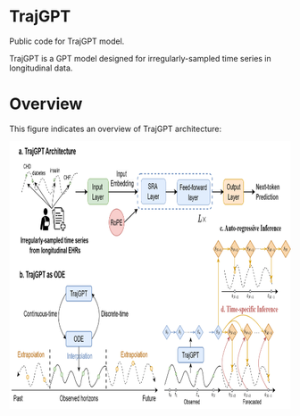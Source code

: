 # TrajGPT

Public code for TrajGPT model.

TrajGPT is a GPT model designed for irregularly-sampled time series in longitudinal data. 

# Overview

This figure indicates an overview of TrajGPT architecture:

<img src="https://github.com/li-lab-mcgill/TrajGPT/blob/main/figures/TrajGPT_architecture.png" width="820" height="480">
